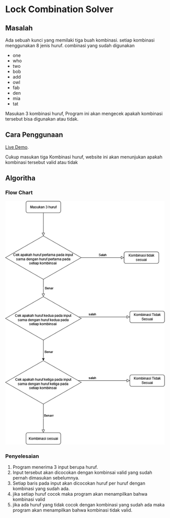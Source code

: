 # Lock Combination Solver

## Masalah

Ada sebuah kunci yang memilaki tiga buah kombinasi. setiap kombinasi menggunakan 8 jenis huruf.
combinasi yang sudah digunakan

- one
- who
- two
- bob
- add
- owl
- fab
- den
- mia
- tat

Masukan 3 kombinasi huruf, Program ini akan mengecek apakah kombinasi tersebut bisa digunakan atau tidak.

## Cara Penggunaan

[Live Demo](https://gifted-wescoff-6ed4a7.netlify.app/).

Cukup masukan tiga Kombinasi huruf, website ini akan menunjukan apakah kombinasi tersebut valid atau tidak

## Algoritha

### Flow Chart

![flowchart](https://raw.githubusercontent.com/dwikbtn/lock-combination/main/flowchart.png)

### Penyelesaian

1. Program menerima 3 input berupa huruf.
2. Input tersebut akan dicocokan dengan kombinsai valid yang sudah pernah dimasukan sebelumnya.
3. Setiap baris pada input akan dicocokan huruf per huruf dengan kombinasi yang sudah ada.
4. jika setiap huruf cocok maka program akan menampilkan bahwa kombinasi valid
5. jika ada huruf yang tidak cocok dengan kombinasi yang sudah ada maka program akan menampilkan bahwa kombinasi tidak valid.
